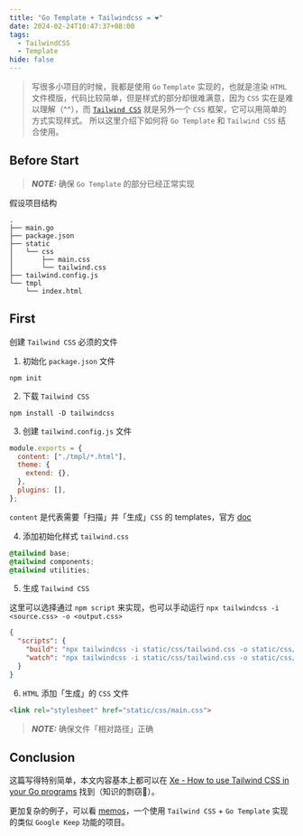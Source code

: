 ```yaml
---
title: "Go Template + Tailwindcss = ❤️"
date: 2024-02-24T10:47:37+08:00
tags:
  - TailwindCSS
  - Template
hide: false
---
```


> 写很多小项目的时候，我都是使用 `Go` `Template` 实现的，也就是渲染 `HTML` 文件模版，代码比较简单，但是样式的部分却很难满意，因为 `CSS` 实在是难以理解（^^），而 [`Tailwind CSS`](https://tailwindcss.com/) 就是另外一个 `CSS` 框架，它可以用简单的方式实现样式。
> 所以这里介绍下如何将 `Go Template` 和 `Tailwind CSS` 结合使用。

<!-- more -->
## Before Start

> **_NOTE:_** 确保 `Go Template` 的部分已经正常实现

假设项目结构
```
.
├── main.go
├── package.json
├── static
│   └── css
│       ├── main.css
│       └── tailwind.css
├── tailwind.config.js
└── tmpl
    └── index.html
```

## First
创建 `Tailwind CSS` 必须的文件

1. 初始化 `package.json` 文件
```shell
npm init
```

2. 下载 `Tailwind CSS`
```shell
npm install -D tailwindcss
```

3. 创建 `tailwind.config.js` 文件

```js
module.exports = {
  content: ["./tmpl/*.html"],
  theme: {
    extend: {},
  },
  plugins: [],
};
```

`content` 是代表需要「扫描」并「生成」`CSS` 的 templates，官方 [doc](https://www.tailwindcss.cn/docs/content-configuration)

4. 添加初始化样式 `tailwind.css`
```css
@tailwind base;
@tailwind components;
@tailwind utilities;
```

5. 生成 `Tailwind CSS`

这里可以选择通过 `npm script` 来实现，也可以手动运行 `npx tailwindcss -i <source.css> -o <output.css>`
```json
{
  "scripts": {
    "build": "npx tailwindcss -i static/css/tailwind.css -o static/css/main.css",
    "watch": "npx tailwindcss -i static/css/tailwind.css -o static/css/main.css --watch"
  }
}
```

6. `HTML` 添加「生成」的 `CSS` 文件

```html
<link rel="stylesheet" href="static/css/main.css">
```

> **_NOTE:_** 确保文件「相对路径」正确

## Conclusion

这篇写得特别简单，本文内容基本上都可以在 [Xe - How to use Tailwind CSS in your Go programs](https://xeiaso.net/blog/using-tailwind-go/) 找到（知识的剽窃🐛）。

更加复杂的例子，可以看 [memos](https://github.com/abcdlsj/memos)，一个使用 `Tailwind CSS` + `Go Template` 实现的类似 `Google Keep` 功能的项目。
